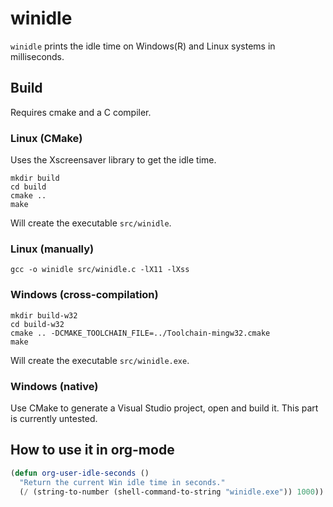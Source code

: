 # winidle
`winidle` prints the idle time on Windows(R) and Linux systems in milliseconds.

## Build

Requires cmake and a C compiler.

### Linux (CMake)

Uses the Xscreensaver library to get the idle time.
```
mkdir build
cd build
cmake ..
make
```

Will create the executable `src/winidle`.

### Linux (manually)
```
gcc -o winidle src/winidle.c -lX11 -lXss
```

### Windows (cross-compilation)
```
mkdir build-w32
cd build-w32
cmake .. -DCMAKE_TOOLCHAIN_FILE=../Toolchain-mingw32.cmake
make
```

Will create the executable `src/winidle.exe`.

### Windows (native)

Use CMake to generate a Visual Studio project, open and build it. This part is currently untested.

## How to use it in org-mode
```lisp
(defun org-user-idle-seconds ()
  "Return the current Win idle time in seconds."
  (/ (string-to-number (shell-command-to-string "winidle.exe")) 1000))
```
